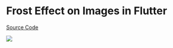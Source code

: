 # Frost Effect on Images in Flutter

[Source Code](../source/frost-effect-on-images-in-flutter.dart)

![](../images/frost-effect-on-images-in-flutter.jpg)
